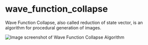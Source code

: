 # wave_function_collapse
 
Wave Function Collapse, also called reduction of state vector, is an algorithm for procedural generation of images.

![Image screenshot of Wave Function Collapse Algorithm]()